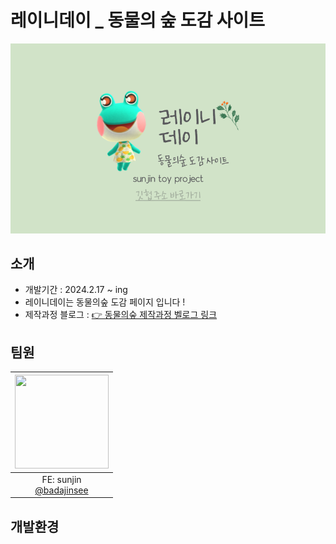 # 레이니데이 \_ 동물의 숲 도감 사이트

![](./public/images/redame/레이니데이_배너.png)

## 소개

- 개발기간 : 2024.2.17 ~ ing
- 레이니데이는 동물의숲 도감 페이지 입니다 !
- 제작과정 블로그 : [👉 동물의숲 제작과정 벨로그 링크](https://velog.io/@badajinsee/series/Reacttoyproject)

## 팀원

| <img src="https://avatars.githubusercontent.com/u/121417902?v=4" width="150" height="150"/> |
| :-----------------------------------------------------------------------------------------: |
|                 FE: sunjin<br/>[@badajinsee](https://github.com/badajinsee)                 |

## 개발환경
